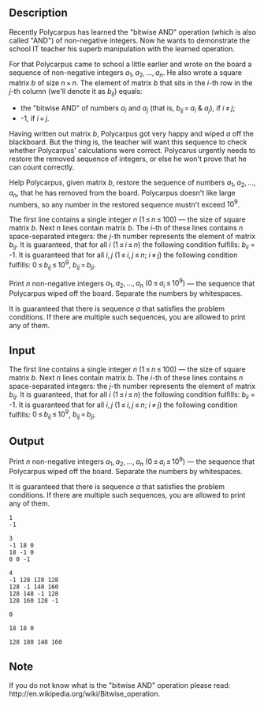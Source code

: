 ## Description

<div><p>Recently Polycarpus has learned the "bitwise AND" operation (which is also called "<span class="tex-font-style-tt">AND</span>") of non-negative integers. Now he wants to demonstrate the school IT teacher his superb manipulation with the learned operation.</p><p>For that Polycarpus came to school a little earlier and wrote on the board a sequence of non-negative integers <span class="tex-span"><i>a</i><sub class="lower-index">1</sub>, <i>a</i><sub class="lower-index">2</sub>, ..., <i>a</i><sub class="lower-index"><i>n</i></sub></span>. He also wrote a square matrix <span class="tex-span"><i>b</i></span> of size <span class="tex-span"><i>n</i> × <i>n</i></span>. The element of matrix <span class="tex-span"><i>b</i></span> that sits in the <span class="tex-span"><i>i</i></span>-th row in the <span class="tex-span"><i>j</i></span>-th column (we'll denote it as <span class="tex-span"><i>b</i><sub class="lower-index"><i>ij</i></sub></span>) equals:</p><ul> <li> the "bitwise AND" of numbers <span class="tex-span"><i>a</i><sub class="lower-index"><i>i</i></sub></span> and <span class="tex-span"><i>a</i><sub class="lower-index"><i>j</i></sub></span> (that is, <span class="tex-span"><i>b</i><sub class="lower-index"><i>ij</i></sub> = <i>a</i><sub class="lower-index"><i>i</i></sub>&nbsp;&amp;&nbsp;<i>a</i><sub class="lower-index"><i>j</i></sub></span>), if <span class="tex-span"><i>i</i> ≠ <i>j</i></span>; </li><li> -1, if <span class="tex-span"><i>i</i> = <i>j</i></span>. </li></ul><p>Having written out matrix <span class="tex-span"><i>b</i></span>, Polycarpus got very happy and wiped <span class="tex-span"><i>a</i></span> off the blackboard. But the thing is, the teacher will want this sequence to check whether Polycarpus' calculations were correct. Polycarus urgently needs to restore the removed sequence of integers, or else he won't prove that he can count correctly.</p><p>Help Polycarpus, given matrix <span class="tex-span"><i>b</i></span>, restore the sequence of numbers <span class="tex-span"><i>a</i><sub class="lower-index">1</sub>, <i>a</i><sub class="lower-index">2</sub>, ..., <i>a</i><sub class="lower-index"><i>n</i></sub></span>, that he has removed from the board. Polycarpus doesn't like large numbers, so any number in the restored sequence mustn't exceed <span class="tex-span">10<sup class="upper-index">9</sup></span>.</p></div><div class="input-specification"><p>The first line contains a single integer <span class="tex-span"><i>n</i></span> <span class="tex-span">(1 ≤ <i>n</i> ≤ 100)</span> — the size of square matrix <span class="tex-span"><i>b</i></span>. Next <span class="tex-span"><i>n</i></span> lines contain matrix <span class="tex-span"><i>b</i></span>. The <span class="tex-span"><i>i</i></span>-th of these lines contains <span class="tex-span"><i>n</i></span> space-separated integers: the <span class="tex-span"><i>j</i></span>-th number represents the element of matrix <span class="tex-span"><i>b</i><sub class="lower-index"><i>ij</i></sub></span>. It is guaranteed, that for all <span class="tex-span"><i>i</i></span> <span class="tex-span">(1 ≤ <i>i</i> ≤ <i>n</i>)</span> the following condition fulfills: <span class="tex-span"><i>b</i><sub class="lower-index"><i>ii</i></sub></span> = -1. It is guaranteed that for all <span class="tex-span"><i>i</i>, <i>j</i></span> <span class="tex-span">(1 ≤ <i>i</i>, <i>j</i> ≤ <i>n</i>;&nbsp;<i>i</i> ≠ <i>j</i>)</span> the following condition fulfills: <span class="tex-span">0 ≤ <i>b</i><sub class="lower-index"><i>ij</i></sub> ≤ 10<sup class="upper-index">9</sup></span>, <span class="tex-span"><i>b</i><sub class="lower-index"><i>ij</i></sub> = <i>b</i><sub class="lower-index"><i>ji</i></sub></span>.</p></div><div class="output-specification"><p>Print <span class="tex-span"><i>n</i></span> non-negative integers <span class="tex-span"><i>a</i><sub class="lower-index">1</sub>, <i>a</i><sub class="lower-index">2</sub>, ..., <i>a</i><sub class="lower-index"><i>n</i></sub></span> <span class="tex-span">(0 ≤ <i>a</i><sub class="lower-index"><i>i</i></sub> ≤ 10<sup class="upper-index">9</sup>)</span> — the sequence that Polycarpus wiped off the board. Separate the numbers by whitespaces. </p><p>It is guaranteed that there is sequence <span class="tex-span"><i>a</i></span> that satisfies the problem conditions. If there are multiple such sequences, you are allowed to print any of them.</p></div>

## Input

<p>The first line contains a single integer <span class="tex-span"><i>n</i></span> <span class="tex-span">(1 ≤ <i>n</i> ≤ 100)</span> — the size of square matrix <span class="tex-span"><i>b</i></span>. Next <span class="tex-span"><i>n</i></span> lines contain matrix <span class="tex-span"><i>b</i></span>. The <span class="tex-span"><i>i</i></span>-th of these lines contains <span class="tex-span"><i>n</i></span> space-separated integers: the <span class="tex-span"><i>j</i></span>-th number represents the element of matrix <span class="tex-span"><i>b</i><sub class="lower-index"><i>ij</i></sub></span>. It is guaranteed, that for all <span class="tex-span"><i>i</i></span> <span class="tex-span">(1 ≤ <i>i</i> ≤ <i>n</i>)</span> the following condition fulfills: <span class="tex-span"><i>b</i><sub class="lower-index"><i>ii</i></sub></span> = -1. It is guaranteed that for all <span class="tex-span"><i>i</i>, <i>j</i></span> <span class="tex-span">(1 ≤ <i>i</i>, <i>j</i> ≤ <i>n</i>;&nbsp;<i>i</i> ≠ <i>j</i>)</span> the following condition fulfills: <span class="tex-span">0 ≤ <i>b</i><sub class="lower-index"><i>ij</i></sub> ≤ 10<sup class="upper-index">9</sup></span>, <span class="tex-span"><i>b</i><sub class="lower-index"><i>ij</i></sub> = <i>b</i><sub class="lower-index"><i>ji</i></sub></span>.</p>

## Output

<p>Print <span class="tex-span"><i>n</i></span> non-negative integers <span class="tex-span"><i>a</i><sub class="lower-index">1</sub>, <i>a</i><sub class="lower-index">2</sub>, ..., <i>a</i><sub class="lower-index"><i>n</i></sub></span> <span class="tex-span">(0 ≤ <i>a</i><sub class="lower-index"><i>i</i></sub> ≤ 10<sup class="upper-index">9</sup>)</span> — the sequence that Polycarpus wiped off the board. Separate the numbers by whitespaces. </p><p>It is guaranteed that there is sequence <span class="tex-span"><i>a</i></span> that satisfies the problem conditions. If there are multiple such sequences, you are allowed to print any of them.</p>





```input1
1
-1

```




```input2
3
-1 18 0
18 -1 0
0 0 -1

```




```input3
4
-1 128 128 128
128 -1 148 160
128 148 -1 128
128 160 128 -1

```




```output1
0
```




```output2
18 18 0
```




```output3
128 180 148 160
```



## Note

<p>If you do not know what is the "bitwise AND" operation please read: <span class="tex-font-style-tt">http://en.wikipedia.org/wiki/Bitwise_operation</span>.</p>
